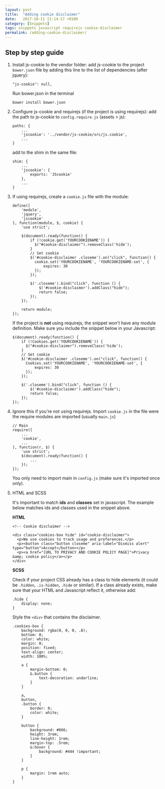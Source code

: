 ```yaml
---
layout: post
title:  "Adding cookie disclaimer"
date:   2017-10-11 11:14:17 +0100
category: [Snippets]
tags: snippets javascript requirejs cookie-disclaimer
permalink: /adding-cookie-disclaimer/
---
```


## Step by step guide

1. Install js-cookie to the vendor folder: add js-cookie to the project `bower.json` file by adding this line to the list of dependencies (after jquery):
    
    ```
    "js-cookie": null,
    ```

    Run bower.json in the terminal

    ```
    bower install bower.json
    ```

2. Configure js-cookie and requirejs (if the project is using requirejs): add the path to js-cookie to `config.require.js` (assets > js):

    ```
    paths: {
        ...
        'jscookie': '../vendor/js-cookie/src/js.cookie',
        ...
    }
    ```
    add to the shim in the same file:
    ```
    shim: {
        ...
        'jscookie': {
            exports: 'JScookie'
        },
        ...
    }
    ```

3. If using requirejs, create a `cookie.js` file with the module:

    ```
    define([
        'module',
        'jquery',
        'jscookie'
    ], function(module, $, cookie) {
        'use strict';

        $(document).ready(function() {
            if (!cookie.get('YOURCOOKIENAME')) {
              $("#cookie-disclaimer").removeClass('hide');
            }
            // Set cookie
            $('#cookie-disclaimer .closeme').on("click", function() {
              cookie.set('YOURCOOKIENAME', 'YOURCOOKIENAME-set', {
                  expires: 30
              });
            });

            $('.closeme').bind("click", function () {
                $('#cookie-disclaimer').addClass("hide");
                return false;
            });
        });

        return module;
    });
    ```

    If the project is **not** using requirejs, the snippet won't have any module definition. Make sure you include the snippet below in your Javascript:

    ```
    $(document).ready(function() {
        if (!Cookies.get('YOURCOOKIENAME')) {
          $("#cookie-disclaimer").removeClass('hide');
        }
        // Set cookie
        $('#cookie-disclaimer .closeme').on("click", function() {
          Cookies.set('YOURCOOKIENAME', 'YOURCOOKIENAME-set', {
              expires: 30
          });
        });

        $('.closeme').bind("click", function () {
            $('#cookie-disclaimer').addClass("hide");
            return false;
        });
    });
    ```

4. Ignore this if you're not using requirejs.
    Import `cookie.js` in the file were the require modules are imported (usually `main.js`)

    ```
    // Main
    require([
        ...
        'cookie',
        ...
    ], function(r, $) {
        'use strict';
        $(document).ready(function() {
            ...
        });
    });
    ```
    You only need to import main in `config.js` (make sure it's imported once only).

5. HTML and SCSS

    It's important to match **ids** and **classes** set in javascript. The example below matches ids and classes used in the snippet above.

    **HTML**

    ```
    <!-- Cookie disclaimer -->
    
    <div class="cookies-box hide" id="cookie-disclaimer">
      <p>We use cookies to track usage and preferences.</p>
      <p><button class="button closeme" aria-label="Dismiss alert" type="button">Accept</button></p>
      <p><a href="[URL TO PRIVACY AND COOKIE POLICY PAGE]">Privacy &amp; cookie policy</a></p>
    </div>
    ```

    **SCSS**

    Check if your project CSS already has a class to hide elements (it could be `.hidden`, `.is-hidden`, `.hide` or similar).
    If a class already exists, make sure that your HTML and Javascript reflect it, otherwise add:


    ```
    .hide {
        display: none;
    }
    ```

    Style the `<div>` that contains the disclaimer.

    ```
    .cookies-box {
        background: rgba(0, 0, 0, .8);
        bottom: 0;
        color: white;
        margin: 0;
        position: fixed;
        text-align: center;
        width: 100%;
        
        a {
            margin-bottom: 0;
            &.button {
                text-decoration: underline;
            }
        }
        
        a,
        button,
        .button {
            border: 0;
            color: white;
        }
        
        button {
            background: #666;
            height: 3rem;
            line-height: 1rem;
            margin-top: .5rem;
            &:hover {
                background: #444 !important;
            }
        }
        
        p {
            margin: 1rem auto;
        }
    }
    ```
